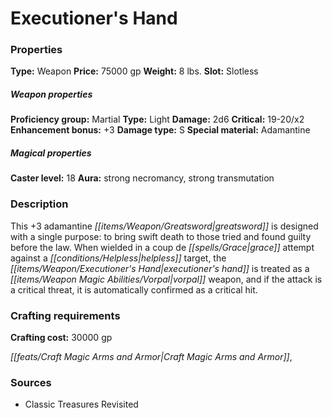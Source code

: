 ﻿---
Title: "Executioner's Hand"
Type: "Weapon"
Price: "75000 gp"
Weight: "8 lbs."
Slot: "Slotless"
Proficiency group: "Martial"
Weapon properties Type: "Light"
Damage: "2d6"
Critical: "19-20/x2"
Enhancement bonus: "+3"
Damage type: "S"
Special material: "Adamantine"
Caster level: "18"
Aura: "strong necromancy, strong transmutation"
Description: |
  "This _+3 adamantine greatsword_ is designed with a single purpose: to bring swift death to those tried and found guilty before the law. When wielded in a coup de grace attempt against a helpless target, the _executioner's hand_ is treated as a _vorpal weapon_, and if the attack is a critical threat, it is automatically confirmed as a critical hit."
Crafting cost: "30000 gp"
Sources: "['Classic Treasures Revisited']"
---

# Executioner's Hand

### Properties

**Type:** Weapon **Price:** 75000 gp **Weight:** 8 lbs. **Slot:** Slotless

##### Weapon properties

**Proficiency group:** Martial **Type:** Light **Damage:** 2d6 **Critical:** 19-20/x2 **Enhancement bonus:** +3 **Damage type:** S **Special material:** Adamantine

##### Magical properties

**Caster level:** 18 **Aura:** strong necromancy, strong transmutation

### Description

This +3 adamantine _[[items/Weapon/Greatsword|greatsword]]_ is designed with a single purpose: to bring swift death to those tried and found guilty before the law. When wielded in a coup de _[[spells/Grace|grace]]_ attempt against a _[[conditions/Helpless|helpless]]_ target, the _[[items/Weapon/Executioner's Hand|executioner's hand]]_ is treated as a _[[items/Weapon Magic Abilities/Vorpal|vorpal]]_ weapon, and if the attack is a critical threat, it is automatically confirmed as a critical hit.

### Crafting requirements

**Crafting cost:** 30000 gp

_[[feats/Craft Magic Arms and Armor|Craft Magic Arms and Armor]]_,

### Sources

* Classic Treasures Revisited